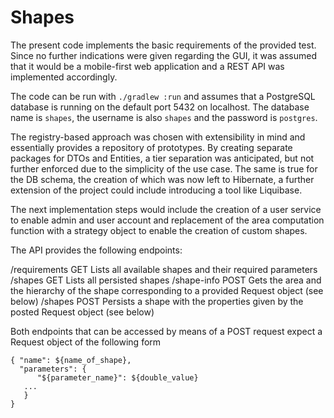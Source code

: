 # Shapes

The present code implements the basic requirements of the provided test.
Since no further indications were given regarding the GUI, it was assumed that it would be a mobile-first web application and a REST API was implemented accordingly.

The code can be run with `./gradlew :run` and assumes that a PostgreSQL database is running on the default port 5432 on localhost. The database name is `shapes`, the username is also `shapes` and the password is `postgres`.

The registry-based approach was chosen with extensibility in mind and essentially provides a repository of prototypes.
By creating separate packages for DTOs and Entities, a tier separation was anticipated, but not further enforced due to the simplicity of the use case.
The same is true for the DB schema, the creation of which was now left to Hibernate, a further extension of the project could include introducing a tool like Liquibase.

The next implementation steps would include the creation of a user service to enable admin and user account and replacement of the area computation function with a strategy object to enable the creation of custom shapes.

The API provides the following endpoints:

/requirements GET   Lists all available shapes and their required parameters
/shapes       GET   Lists all persisted shapes
/shape-info   POST  Gets the area and the hierarchy of the shape corresponding to a provided Request object (see below)
/shapes       POST  Persists a shape with the properties given by the posted Request object (see below)

Both endpoints that can be accessed by means of a POST request expect a Request object of the following form

```
{ "name": ${name_of_shape},
  "parameters": {
      "${parameter_name}": ${double_value}
   ...
   }
}
```
